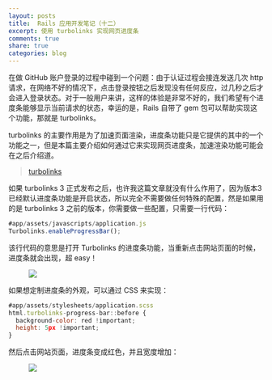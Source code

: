 ```yaml
---
layout: posts
title:  Rails 应用开发笔记（十二）
excerpt: 使用 turbolinks 实现网页进度条
comments: true
share: true
categories: blog
---
```


在做 GitHub 账户登录的过程中碰到一个问题：由于认证过程会接连发送几次 http 请求，在网络不好的情况下，点击登录按钮之后发现没有任何反应，过几秒之后才会进入登录状态。对于一般用户来讲，这样的体验是非常不好的，我们希望有个进度条能够显示当前请求的状态，幸运的是，Rails 自带了 gem 包可以帮助实现这个功能，那就是 turbolinks。

turbolinks 的主要作用是为了加速页面渲染，进度条功能只是它提供的其中的一个功能之一，但是本篇主要介绍如何通过它来实现网页进度条，加速渲染功能可能会在之后介绍道。

> [turbolinks](https://github.com/rails/turbolinks)

如果 turbolinks 3 正式发布之后，也许我这篇文章就没有什么作用了，因为版本3已经默认进度条功能是开启状态，所以完全不需要做任何特殊的配置，然是如果用的是 turbolinks 3 之前的版本，你需要做一些配置，只需要一行代码：

```js
#app/assets/javascripts/application.js
Turbolinks.enableProgressBar();
```

该行代码的意思是打开 Turbolinks 的进度条功能，当重新点击网站页面的时候，进度条就会出现，超 easy！

<figure>
    <img src="http://zippy.gfycat.com/IncomparableDeadlyArctichare.gif">
</figure>

如果想定制进度条的外观，可以通过 CSS 来实现：

```js
#app/assets/stylesheets/application.scss
html.turbolinks-progress-bar::before {
  background-color: red !important;
  height: 5px !important;
}
```

然后点击网站页面，进度条变成红色，并且宽度增加：

<figure>
    <img src="http://zippy.gfycat.com/AdeptGranularArmyant.gif">
</figure>
